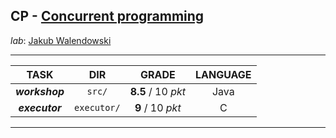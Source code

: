 ## CP - [Concurrent programming](https://usosweb.mimuw.edu.pl/kontroler.php?_action=katalog2/przedmioty/pokazPrzedmiot&prz_kod=1000-213bPW)

_lab_: [Jakub Walendowski](https://usosweb.mimuw.edu.pl/kontroler.php?_action=katalog2/osoby/pokazOsobe&os_id=364993)

---

|      TASK      |     DIR     |       GRADE        | LANGUAGE |
|:--------------:|:-----------:|:------------------:|:--------:|
| **_workshop_** |   `src/`    | **8.5** / 10 _pkt_ |   Java   |
| **_executor_** | `executor/` |  **9** / 10 _pkt_  |    C     |

---